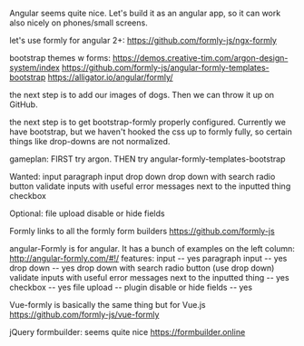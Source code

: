 Angular seems quite nice.  Let's build it as an angular app, so it can work also nicely on phones/small screens.

let's use formly for angular 2+:
https://github.com/formly-js/ngx-formly


bootstrap themes w forms:
https://demos.creative-tim.com/argon-design-system/index
https://github.com/formly-js/angular-formly-templates-bootstrap
https://alligator.io/angular/formly/

the next step is to add our images of dogs.  Then we can throw it up on GitHub.

the next step is to get bootstrap-formly properly configured.  Currently we have bootstrap, but we haven't hooked the css up to formly fully, so certain things like drop-downs are not normalized.

gameplan:
FIRST try argon.
THEN try angular-formly-templates-bootstrap





Wanted:
input
paragraph input
drop down
drop down with search
radio button
validate inputs with useful error messages next to the inputted thing
checkbox

Optional:
file upload
disable or hide fields

Formly links to all the formly form builders
https://github.com/formly-js

angular-Formly is for angular.  It has a bunch of examples on the left column:
http://angular-formly.com/#!/
features:
input -- yes
paragraph input -- yes
drop down -- yes
drop down with search
radio button (use drop down)
validate inputs with useful error messages next to the inputted thing -- yes
checkbox -- yes
file upload -- plugin
disable or hide fields -- yes

Vue-formly is basically the same thing but for Vue.js
https://github.com/formly-js/vue-formly

jQuery formbuilder: seems quite nice
https://formbuilder.online
